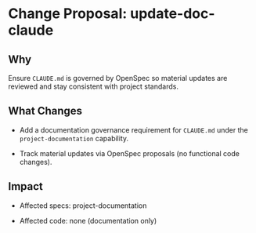 # Change Proposal: update-doc-claude

## Why

Ensure `CLAUDE.md` is governed by OpenSpec so material updates are reviewed and stay consistent with project standards.

## What Changes

- Add a documentation governance requirement for `CLAUDE.md` under the `project-documentation` capability.

- Track material updates via OpenSpec proposals (no functional code changes).

## Impact

- Affected specs: project-documentation

- Affected code: none (documentation only)
